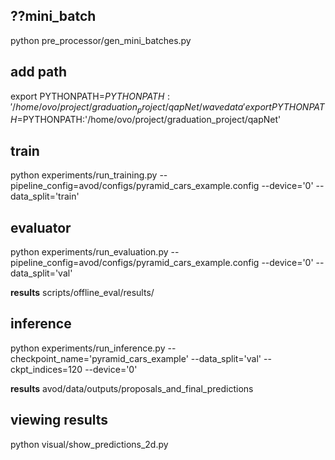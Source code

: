 ## ??mini_batch
python pre_processor/gen_mini_batches.py

## add path 
export PYTHONPATH=$PYTHONPATH:'/home/ovo/project/graduation_project/qapNet/wavedata'
export PYTHONPATH=$PYTHONPATH:'/home/ovo/project/graduation_project/qapNet'

## train
python experiments/run_training.py --pipeline_config=avod/configs/pyramid_cars_example.config  --device='0' --data_split='train'


## evaluator
python experiments/run_evaluation.py --pipeline_config=avod/configs/pyramid_cars_example.config --device='0' --data_split='val'

**results** scripts/offline_eval/results/

## inference
python experiments/run_inference.py --checkpoint_name='pyramid_cars_example' --data_split='val' --ckpt_indices=120 --device='0'

**results** avod/data/outputs/proposals_and_final_predictions

## viewing results
python visual/show_predictions_2d.py